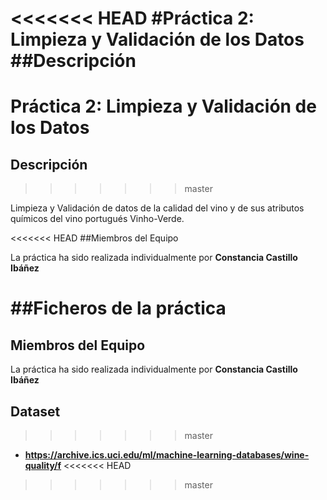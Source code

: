 <<<<<<< HEAD
#Práctica 2: Limpieza y Validación de los Datos
##Descripción
=======
# Práctica 2: Limpieza y Validación de los Datos

## Descripción
>>>>>>> master

Limpieza y Validación de datos de la calidad del vino y de sus atributos químicos del vino portugués Vinho-Verde.


<<<<<<< HEAD
##Miembros del Equipo

La práctica ha sido realizada individualmente por **Constancia Castillo Ibáñez**

##Ficheros de la práctica
=======
## Miembros del Equipo

La práctica ha sido realizada individualmente por **Constancia Castillo Ibáñez**

## Dataset
>>>>>>> master

* **https://archive.ics.uci.edu/ml/machine-learning-databases/wine-quality/f**
<<<<<<< HEAD

>>>>>>> master

